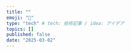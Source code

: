 ```yaml
---
title: ""
emoji: "🦔"
type: "tech" # tech: 技術記事 / idea: アイデア
topics: []
published: false
date: "2025-03-02"
---
```

